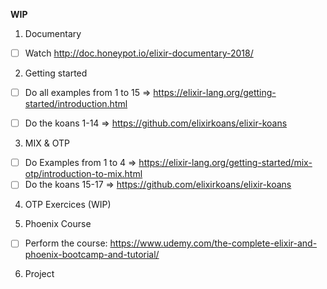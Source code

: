 **WIP**

1) Documentary

- [ ] Watch http://doc.honeypot.io/elixir-documentary-2018/

2) Getting started

- [ ] Do all examples from 1 to 15 => https://elixir-lang.org/getting-started/introduction.html

- [ ] Do the koans 1-14 => https://github.com/elixirkoans/elixir-koans


3) MIX & OTP

- [ ] Do Examples from 1 to 4 => https://elixir-lang.org/getting-started/mix-otp/introduction-to-mix.html
- [ ] Do the koans 15-17 => https://github.com/elixirkoans/elixir-koans

4) OTP Exercices (WIP)

5) Phoenix Course

- [ ] Perform the course: https://www.udemy.com/the-complete-elixir-and-phoenix-bootcamp-and-tutorial/

6) Project

